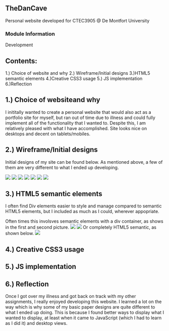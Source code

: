 ## TheDanCave

Personal website developed for CTEC3905 @ De Montfort University

### Module Information
Development

## Contents:

1.) Choice of website and why
2.) Wireframe/Initial designs
3.)HTML5 semantic elements
4.)Creative CSS3 usage
5.) JS implementation
6.)Reflection

## 1.) Choice of websiteand why

I inititally wanted to create a personal website that would also act 
as a portfolio site for myself, but ran out of time due to illness and 
could fully implement all of the functionality that I wanted to. Despite
 this, I am relatively pleased with what I have accomplished. Site looks
 nice on desktops and decent on tablets/mobiles.

## 2.) Wireframe/Initial designs

Initial designs of my site can be found below. As mentioned above, a few of them are very different to what I ended up developing.

<img src="https://github.com/cckraken/TheDanCave/blob/master/designs/26133145_10215648014816931_1581262824_n.jpg">
<img src="https://github.com/cckraken/TheDanCave/blob/master/designs/26133271_10215648015016936_165727140_n.jpg">
<img src="https://github.com/cckraken/TheDanCave/blob/master/designs/26135350_10215648016496973_150541141_n.jpg">
<img src="https://github.com/cckraken/TheDanCave/blob/master/designs/26176616_10215648012096863_49556011_n.jpg">
<img src="https://github.com/cckraken/TheDanCave/blob/master/designs/26177334_10215648012616876_1222303218_n.jpg">
<img src="https://github.com/cckraken/TheDanCave/blob/master/designs/26234128_10215648012576875_1194766307_n.jpg">
<img src="https://github.com/cckraken/TheDanCave/blob/master/designs/26236264_10215648012296868_621161456_o.jpg">

## 3.) HTML5 semantic elements

I often find Div elements easier to style and manage compared to semantic HTML5 elements, but I included as much as I could, wherever appopriate.

Often times this involsves semantic elements with a div container, as shows in the first and second picture.
<img src="https://github.com/cckraken/TheDanCave/blob/master/designs/semant1.jpg">
<img src="https://github.com/cckraken/TheDanCave/blob/master/designs/semant2.jpg">
Or completely HTML5 semantic, as shown below.
<img src="https://github.com/cckraken/TheDanCave/blob/master/designs/semant3.jpg">

## 4.) Creative CSS3 usage


## 5.) JS implementation


## 6.) Reflection

Once I got over my illness and got back on track with my other 
assignments, I really enjoyed developing this website. I learned a lot 
on the way which is why some of my basic paper designs are quite 
different to what I ended up doing. This is because I found better ways 
to display what I wanted to display, at least when it came to JavaScript
 (which I had to learn as I did it) and desktop views.
